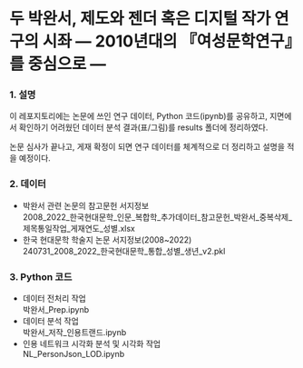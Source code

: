 # 두 박완서, 제도와 젠더 혹은 디지털 작가 연구의 시좌 — 2010년대의 『여성문학연구』를 중심으로 —

### 1. 설명
이 레포지토리에는 논문에 쓰인 연구 데이터, Python 코드(ipynb)를 공유하고, 지면에서 확인하기 어려웠던 데이터 분석 결과(표/그림)를 results 폴더에 정리하였다.  

논문 심사가 끝나고, 게재 확정이 되면 연구 데이터를 체계적으로 더 정리하고 설명을 적을 예정이다.

### 2. 데이터
* 박완서 관련 논문의 참고문헌 서지정보  
2008_2022_한국현대문학_인문_복합학_추가데이터_참고문헌_박완서_중복삭제_제목통일작업_게재연도_성별.xlsx
* 한국 현대문학 학술지 논문 서지정보(2008~2022)  
240731_2008_2022_한국현대문학_통합_성별_생년_v2.pkl

### 3. Python 코드
* 데이터 전처리 작업  
박완서_Prep.ipynb
* 데이터 분석 작업  
박완서_저작_인용트랜드.ipynb
* 인용 네트워크 시각화 분석 및 시각화 작업  
NL_PersonJson_LOD.ipynb
